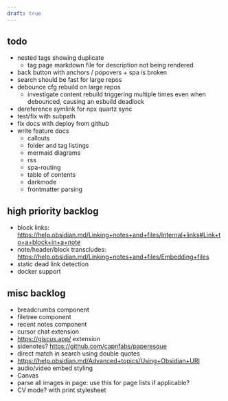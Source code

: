 ```yaml
---
draft: true
---
```


## todo

- nested tags showing duplicate
  - tag page markdown file for description not being rendered
- back button with anchors / popovers + spa is broken
- search should be fast for large repos
- debounce cfg rebuild on large repos
  - investigate content rebuild triggering multiple times even when debounced, causing an esbuild deadlock
- dereference symlink for npx quartz sync
- test/fix with subpath
- fix docs with deploy from github
- write feature docs
  - callouts
  - folder and tag listings
  - mermaid diagrams
  - rss
  - spa-routing
  - table of contents
  - darkmode
  - frontmatter parsing

## high priority backlog

- block links: https://help.obsidian.md/Linking+notes+and+files/Internal+links#Link+to+a+block+in+a+note
- note/header/block transcludes: https://help.obsidian.md/Linking+notes+and+files/Embedding+files
- static dead link detection
- docker support

## misc backlog

- breadcrumbs component
- filetree component
- recent notes component
- cursor chat extension
- https://giscus.app/ extension
- sidenotes? https://github.com/capnfabs/paperesque
- direct match in search using double quotes
- https://help.obsidian.md/Advanced+topics/Using+Obsidian+URI
- audio/video embed styling
- Canvas
- parse all images in page: use this for page lists if applicable?
- CV mode? with print stylesheet
